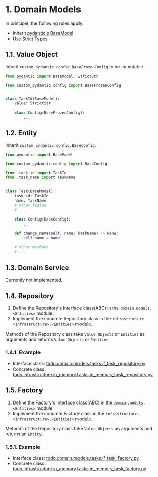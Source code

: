 # 1. Domain Models

In principle, the following rules apply.  

- Inherit [pydantic's BaseModel]
- Use [Strict Types]

## 1.1. Value Object

Inherit `custom_pydantic.config.BaseFrozenConfig` to be immutable.  

```python
from pydantic import BaseModel, StrictStr

from custom_pydantic.config import BaseFrozenConfig


class TaskId(BaseModel):
    value: StrictStr

    class Config(BaseFrozenConfig):
        ...
```

## 1.2. Entity

Inherit `custom_pydantic.config.BaseConfig`.  

```python
from pydantic import BaseModel

from custom_pydantic.config import BaseConfig

from .task_id import TaskId
from .task_name import TaskName


class Task(BaseModel):
    task_id: TaskId
    name: TaskName
    # other fields
    # ...

    class Config(BaseConfig):
        ...
    
    def change_name(self, name: TaskName) -> None:
        self.name = name

    # other methods
    # ...
```

## 1.3. Domain Service

Currently not implemented.  

## 1.4. Repository

1. Define the Repository's Interface class(ABC) in the `domain.models.<Entities>` module.  
2. Implement the concrete Repository class in the `infrastructure.<Infrastructure>.<Entities>` module.  

Methods of the Repository class take `Value Objects` or `Entities` as arguments and returns `Value Objects` or `Entities`.  

### 1.4.1. Example

- Interface class: [todo.domain.models.tasks.if_task_repository.py]
- Concrete class: [todo.infrastructure.in_memory.tasks.in_memory_task_repository.py]

## 1.5. Factory

1. Define the Factory's Interface class(ABC) in the `domain.models.<Entities>` module.  
2. Implement the concrete Factory class in the `infrastructure.<Infrastructure>.<Entities>` module.  

Methods of the Repository class take `Value Objects` as arguments and returns an `Entity`.  

### 1.5.1. Example

- Interface class: [todo.domain.models.tasks.if_task_factory.py]
- Concrete class: [todo.infrastructure.in_memory.tasks.in_memory_task_factory.py]

[pydantic's BaseModel]: https://pydantic-docs.helpmanual.io/usage/models/#basic-model-usage
[Strict Types]: https://pydantic-docs.helpmanual.io/usage/types/#strict-types

[todo.domain.models.tasks.if_task_repository.py]: ../src/todo/domain/models/tasks/if_task_repository.py
[todo.infrastructure.in_memory.tasks.in_memory_task_repository.py]: ../src/todo/infrastructure/in_memory/tasks/in_memory_task_repository.py

[todo.domain.models.tasks.if_task_factory.py]: ../src/todo/domain/models/tasks/if_task_factory.py
[todo.infrastructure.in_memory.tasks.in_memory_task_factory.py]: ../src/todo/infrastructure/in_memory/tasks/in_memory_task_factory.py
